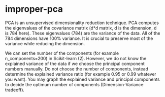 # improper-pca

PCA is an unsupervised dimensionality reduction technique. PCA computes the eigenvalues of the covariance matrix (d*d matrix, d is the dimension, d is 784 here). These eigenvalues (784) are the variance of the data. All of the 784 dimensions have 100% variance. It is crucial to preserve most of the variance while reducing the dimension. 
 
We can set the number of the components (for example n_components=200) in Scikit-learn (2). However, we do not know the explained variance of the data if we choose the principal component numbers manually. Do not choose the number of components, instead determine the explained variance ratio (for example 0.95 or 0.99 whatever you want). You may graph the explained variance and principal components to decide the optimum number of components (Dimension-Variance tradeoff).
